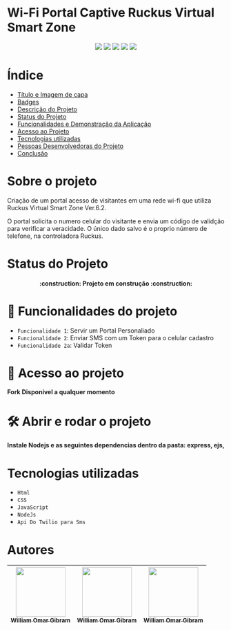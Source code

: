 # Wi-Fi Portal Captive Ruckus Virtual Smart Zone

<p align="center">
<img src="https://img.shields.io/badge/version-1.0-blue"/>
<img src="https://img.shields.io/badge/-HTML-green"/>
<img src="https://img.shields.io/badge/-CSS-green"/>
<img src="https://img.shields.io/badge/-JavaScript-green"/>
<img src="https://img.shields.io/badge/-Ruckus%20VSZ-orange"/>
</p>

# Índice

- [Título e Imagem de capa](#Wi-Fi-Portal-Captive-Ruckus-Virtual-Smart-Zone)
- [Badges](#badges)
- [Descrição do Projeto](#Sobre-o-projeto)
- [Status do Projeto](#status-do-Projeto)
- [Funcionalidades e Demonstração da Aplicação](#Funcionalidades-do-projeto)
- [Acesso ao Projeto](#acesso-ao-projeto)
- [Tecnologias utilizadas](#tecnologias-utilizadas)
- [Pessoas Desenvolvedoras do Projeto](#pessoas-desenvolvedoras)
- [Conclusão](#conclusão)

# Sobre o projeto

Criação de um portal acesso de visitantes em uma rede wi-fi que utiliza Ruckus Virtual Smart Zone Ver.6.2.

O portal solicita o numero celular do visitante e envia um código de validção para verificar a veracidade. O único dado salvo é o proprio número de telefone, na controladora Ruckus.

# Status do Projeto

<h4 align="center"> 
    :construction:  Projeto em construção  :construction:
</h4>

# :hammer: Funcionalidades do projeto

- `Funcionalidade 1`: Servir um Portal Personaliado
- `Funcionalidade 2`: Enviar SMS com um Token para o celular cadastro
- `Funcionalidade 2a`: Validar Token

# 📁 Acesso ao projeto

**Fork Disponivel a qualquer momento**

# 🛠️ Abrir e rodar o projeto

**Instale Nodejs e as seguintes dependencias dentro da pasta: express, ejs,**

# Tecnologias utilizadas

- `Html`
- `CSS`
- `JavaScript`
- `NodeJs`
- `Api Do Twilio para Sms`

# Autores

| [<img src="https://avatars.githubusercontent.com/u/97992826?v=4" width=115><br><sub>William Omar Gibram</sub>](https://github.com/WillogDev1) |  [<img src="https://avatars.githubusercontent.com/u/97992826?v=4" width=115><br><sub>William Omar Gibram</sub>](https://github.com/WillogDev1) |  [<img src="https://avatars.githubusercontent.com/u/97992826?v=4" width=115><br><sub>William Omar Gibram</sub>](https://github.com/WillogDev1) |
| :---: | :---: | :---: |

